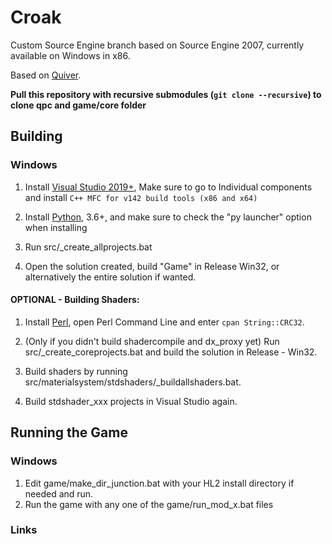 # Croak
Custom Source Engine branch based on Source Engine 2007, currently available on Windows in x86.

Based on <a href="https://github.com/quiverteam/Engine">Quiver</a>.

**Pull this repository with recursive submodules (`git clone --recursive`) to clone qpc and game/core folder**

## Building

### Windows

1. Install [Visual Studio 2019+](https://visualstudio.microsoft.com/downloads/), Make sure to go to Individual components and install `C++ MFC for v142 build tools (x86 and x64)`

2. Install [Python](https://www.python.org/downloads/), 3.6+, and make sure to check the "py launcher" option when installing

3. Run src/\_create\_allprojects.bat

4. Open the solution created, build "Game" in Release Win32, or alternatively the entire solution if wanted.

#### OPTIONAL - Building Shaders:

1. Install [Perl](http://strawberryperl.com/), open Perl Command Line and enter `cpan String::CRC32`.

2. (Only if you didn't build shadercompile and dx\_proxy yet) Run src/\_create_coreprojects.bat and build the solution in Release - Win32.

3. Build shaders by running src/materialsystem/stdshaders/\_buildallshaders.bat.

4. Build stdshader_xxx projects in Visual Studio again.

## Running the Game

### Windows
1. Edit game/make_dir_junction.bat with your HL2 install directory if needed and run.
2. Run the game with any one of the game/run\_mod\_x.bat files

### Links
